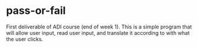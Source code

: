 ﻿# pass-or-fail


First deliverable of ADI course (end of week 1). This is a simple program that will allow user input, read user input, and translate it according to with what the user clicks.
